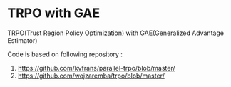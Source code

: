 # TRPO with GAE
TRPO(Trust Region Policy Optimization) with GAE(Generalized Advantage Estimator)

Code is based on following repository :
1) https://github.com/kvfrans/parallel-trpo/blob/master/
2) https://github.com/wojzaremba/trpo/blob/master/

